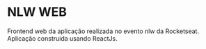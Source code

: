 # NLW WEB
Frontend web da aplicação realizada no evento nlw da Rocketseat. Aplicação construida usando ReactJs.

